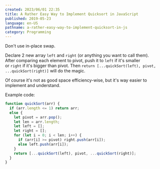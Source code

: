 ```yaml
---
created: 2023/06/01 22:35
title: A Rather Easy Way to Implement Quicksort in JavaScript
published: 2019-05-23
language: en-US
pathname: a-rather-easy-way-to-implement-quicksort-in-js
category: Programming
---
```


Don't use in-place swap.

Declare 2 new array `left` and `right` (or anything you want to call them). After comparing each element to pivot, push it to `left` if it's smaller or `right` if it's bigger than pivot. Then `return [...quickSort(left), pivot, ...quickSort(right)]` will do the magic.

Of course it's not as good space efficiency-wise, but it's way easier to implement and understand.

Example code:

```js
function quickSort(arr) {
  if (arr.length <= 1) return arr;
  else {
    let pivot = arr.pop();
    let len = arr.length;
    let left = [];
    let right = [];
    for (let i = 0; i < len; i++) {
      if (arr[i] >= pivot) right.push(arr[i]);
      else left.push(arr[i]);
    }
    return [...quickSort(left), pivot, ...quickSort(right)];
  }
}
```

